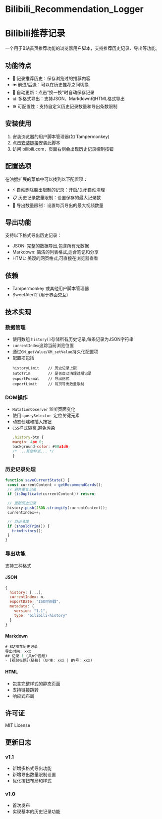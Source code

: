# Bilibili_Recommendation_Logger 
# Bilibili推荐记录

一个用于B站首页推荐功能的浏览器用户脚本，支持推荐历史记录、导出等功能。

## 功能特点

- 📝 记录推荐历史：保存浏览过的推荐内容
- ⏮️ 前进/后退：可以在历史推荐之间切换  
- 🔄 自动更新：点击"换一换"时自动保存记录
- 📊 多格式导出：支持JSON、Markdown和HTML格式导出
- ⚙️ 可配置性：支持自定义历史记录数量和导出条数限制

## 安装使用

1. 安装浏览器的用户脚本管理器(如 Tampermonkey)
2. 点击[安装链接]()安装此脚本
3. 访问 bilibili.com，页面右侧会出现历史记录控制按钮

## 配置选项

在油猴扩展的菜单中可以找到以下配置项：

- ⚡ 自动删除超出限制的记录：开启/关闭自动清理
- 📋 历史记录数量限制：设置保存的最大记录数
- 🔢 导出数量限制：设置每页导出的最大视频数量

## 导出功能

支持以下格式导出历史记录：

- JSON: 完整的数据导出,包含所有元数据
- Markdown: 简洁的列表格式,适合笔记和分享
- HTML: 美观的网页格式,可直接在浏览器查看

## 依赖

- Tampermonkey 或其他用户脚本管理器
- SweetAlert2 (用于界面交互)

## 技术实现
### 数据管理
- 使用数组 `history[]`存储所有历史记录,每条记录为JSON字符串
- `currentIndex`追踪当前浏览位置
- 通过`GM_getValue/GM_setValue`持久化配置项
- 配置项包括
  ```javasccript
  historyLimit    // 历史记录上限
  autoTrim        // 是否自动清理过期记录  
  exportFormat    // 导出格式
  exportLimit     // 每页导出数量限制
  ```
### DOM操作
- `MutationObserver` 监听页面变化
- 使用 `querySelector `定位关键元素
- 动态创建和插入按钮
- `CSS`样式隔离,避免污染
  ```javascript
  .history-btn {
  margin: 4px 0;
  background-color: #00a1d6;
  /* ...其他样式... */
  }
  ```
### 历史记录处理
 ```javascript
function saveCurrentState() {
  const currentContent = getRecommendCards();
  // 避免重复记录
  if (isDuplicate(currentContent)) return;
  
  // 更新历史记录
  history.push(JSON.stringify(currentContent));
  currentIndex++;

  // 自动清理
  if (shouldTrim()) {
    trimHistory();
  }
}
```
### 导出功能
支持三种格式
#### JSON
```javascript
{
  history: [...],
  currentIndex: n,
  exportDate: "ISO时间戳",
  metadata: {
    version: "1.1",
    type: "bilibili-history"
  }
}
```

#### Markdown
```javascript
# B站推荐历史记录
导出时间: xxx
## 记录 1 (共n个视频) 
- [视频标题](链接) (UP主: xxx | BV号: xxx)
```

#### HTML
- 包含完整样式的静态页面
- 支持链接跳转
- 响应式布局

## 许可证

MIT License

## 更新日志

### v1.1
- 新增多格式导出功能
- 新增导出数量限制设置
- 优化按钮布局和样式

### v1.0  
- 首次发布
- 实现基本的历史记录功能
